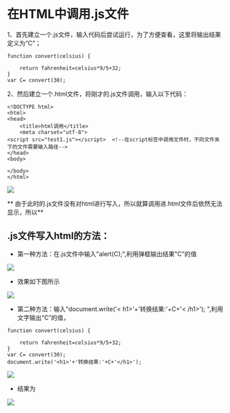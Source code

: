 # 在HTML中调用.js文件

1、首先建立一个.js文件，输入代码后尝试运行，为了方便查看，这里将输出结果定义为“C”；

```
function convert(celsius) {

	return fahrenheit=celsius*9/5+32;
}
var C= convert(30);

```



2、然后建立一个.html文件，将刚才的.js文件调用，输入以下代码：

```
<!DOCTYPE html>
<html>
<head>
	<title>html调用</title>
	<meta charset="utf-8">
<script src="test1.js"></script>  <!--在script标签中调用文件时，不同文件夹下的文件需要输入路径-->
</head>
<body>

</body>
</html>
```

![](/Users/huhuhu/Desktop/sublime文件/JS/调用js文件/image/1.png)

** 由于此时的.js文件没有对html进行写入，所以就算调用进.html文件后依然无法显示，所以**

## .js文件写入html的方法：

* 第一种方法：在.js文件中输入"alert(C);",利用弹框输出结果"C"的值

![](/Users/huhuhu/Desktop/sublime文件/JS/调用js文件/image/5.png)

* 效果如下图所示

![](/Users/huhuhu/Desktop/sublime文件/JS/调用js文件/image/2.png)

* 第二种方法：输入"document.write('< h1>'+'转换结果:'+C+'< /h1>');
",利用文字输出“C”的值，

```
function convert(celsius) {

	return fahrenheit=celsius*9/5+32;
}
var C= convert(30);
document.write('<h1>'+'转换结果:'+C+'</h1>');
```

![](/Users/huhuhu/Desktop/sublime文件/JS/调用js文件/image/4.png)

* 结果为

![](/Users/huhuhu/Desktop/sublime文件/JS/调用js文件/image/3.png)